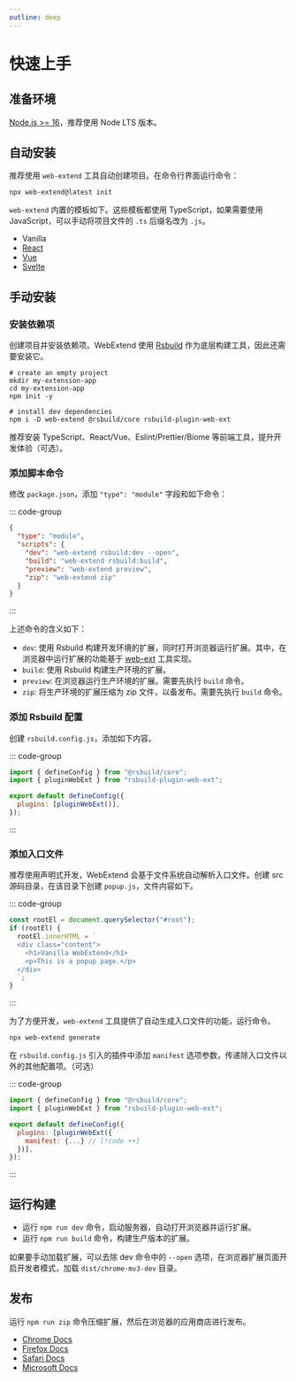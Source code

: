 ```yaml
---
outline: deep
---
```


# 快速上手

## 准备环境

[Node.js >= 16](https://nodejs.org/en/download)，推荐使用 Node LTS 版本。

## 自动安装

推荐使用 `web-extend` 工具自动创建项目。在命令行界面运行命令：

```shell
npx web-extend@latest init
```

`web-extend` 内置的模板如下。这些模板都使用 TypeScript，如果需要使用 JavaScript，可以手动将项目文件的 `.ts` 后缀名改为 `.js`。

- Vanilla
- [React](https://react.dev/)
- [Vue](https://vuejs.org/)
- [Svelte](https://svelte.dev/)

## 手动安装

### 安装依赖项

创建项目并安装依赖项。WebExtend 使用 [Rsbuild](https://rsbuild.dev/) 作为底层构建工具，因此还需要安装它。

```shell
# create an empty project
mkdir my-extension-app
cd my-extension-app
npm init -y

# install dev dependencies
npm i -D web-extend @rsbuild/core rsbuild-plugin-web-ext

```

推荐安装 TypeScript、React/Vue、Eslint/Prettier/Biome 等前端工具，提升开发体验（可选）。

### 添加脚本命令

修改 `package.json`，添加 `"type": "module"` 字段和如下命令：

::: code-group

```json [package.json]
{
  "type": "module",
  "scripts": {
    "dev": "web-extend rsbuild:dev --open",
    "build": "web-extend rsbuild:build",
    "preview": "web-extend preview",
    "zip": "web-extend zip"
  }
}
```

:::

上述命令的含义如下：

- `dev`: 使用 Rsbuild 构建开发环境的扩展，同时打开浏览器运行扩展。其中，在浏览器中运行扩展的功能基于 [web-ext](https://github.com/mozilla/web-ext) 工具实现。
- `build`: 使用 Rsbuild 构建生产环境的扩展。
- `preview`: 在浏览器运行生产环境的扩展。需要先执行 `build` 命令。
- `zip`: 将生产环境的扩展压缩为 zip 文件，以备发布。需要先执行 `build` 命令。

### 添加 Rsbuild 配置

创建 `rsbuild.config.js`，添加如下内容。

::: code-group

```js [rsbuild.config.js]
import { defineConfig } from "@rsbuild/core";
import { pluginWebExt } from "rsbuild-plugin-web-ext";

export default defineConfig({
  plugins: [pluginWebExt()],
});
```

:::

### 添加入口文件

推荐使用声明式开发，WebExtend 会基于文件系统自动解析入口文件。创建 src 源码目录，在该目录下创建 `popup.js`，文件内容如下。

::: code-group

```js [popup.js]
const rootEl = document.querySelector("#root");
if (rootEl) {
  rootEl.innerHTML = `
  <div class="content">
    <h1>Vanilla WebExtend</h1>
    <p>This is a popup page.</p>
  </div>
  `;
}
```

:::

为了方便开发，`web-extend` 工具提供了自动生成入口文件的功能，运行命令。

```shell
npx web-extend generate
```

在 `rsbuild.config.js` 引入的插件中添加 `manifest` 选项参数，传递除入口文件以外的其他配置项。（可选）

::: code-group

```js [rsbuild.config.js]
import { defineConfig } from "@rsbuild/core";
import { pluginWebExt } from "rsbuild-plugin-web-ext";

export default defineConfig({
  plugins: [pluginWebExt({
    manifest: {...} // [!code ++]
  })],
});
```

:::

## 运行构建

- 运行 `npm run dev` 命令，启动服务器，自动打开浏览器并运行扩展。
- 运行 `npm run build` 命令，构建生产版本的扩展。

如果要手动加载扩展，可以去除 dev 命令中的 `--open` 选项，在浏览器扩展页面开启开发者模式，加载 `dist/chrome-mv3-dev` 目录。

## 发布

运行 `npm run zip` 命令压缩扩展，然后在浏览器的应用商店进行发布。

- [Chrome Docs](https://developer.chrome.com/docs/webstore/publish/)
- [Firefox Docs](https://extensionworkshop.com/documentation/publish/submitting-an-add-on/)
- [Safari Docs](https://developer.apple.com/documentation/safariservices/converting-a-web-extension-for-safari)
- [Microsoft Docs](https://learn.microsoft.com/en-us/microsoft-edge/extensions-chromium/publish/publish-extension)
